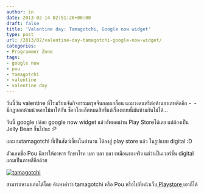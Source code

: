 ```yaml
---
author: in
date: 2013-02-14 02:51:26+00:00
draft: false
title: 'Valentine day: Tamagotchi, Google now widget'
type: post
url: /2013/02/valentine-day-tamagotchi-google-now-widget/
categories:
- Programmer Zone
tags:
- google now
- pou
- tamagotchi
- valentine
- valentine day
---
```


วันนี้วัน valentine ที่โรงเรียนจัดกิจกรรมตรุษจีนกลบเกลื่อน แถมวงดนตรีต่อต้านยาเสพติดอีก -  - มีกฏบอกห้ามนำดอกไม้มาให้กัน ช็อกโกแล็ตหมดสิทธิ์แต่เรื่องแบบนี้มันห้ามกันไม่ได้...


วันนี้ google ปล่อย google now widget แล้วอัพเดตผ่าน Play Storeได้เลย แต่ต้องเป็น Jelly Bean ขึ้นไปนะ :P


และเกมtamagotchi ที่เป็นสัตว์เลี้ยงในตำนาน ได้ลงสู่ play store แล้ว ในรูปแบบ digital :D

ตัวแอพชื่อ Pou มีการให้อาหาร รักษาโรค บลา บลา บลา เหมือนของจริง แต่ว่าเป็นเวอร์ชั่น digital แถมเป็นภาพสีอีกด้วย

[![tamagotchi](https://www.cyruszh.com/wp-content/uploads/2013/02/unnamed-horz.jpg)
](https://www.cyruszh.com/wp-content/uploads/2013/02/unnamed-horz.jpg)

สามารถหามาเล่นได้โดย ค้นหาคำว่า tamagotchi หรือ Pou หรือไปที่หน้าเว็บ[ Playstore ](https://play.google.com/store/apps/details?id=me.pou.app)เอาก็ได้


